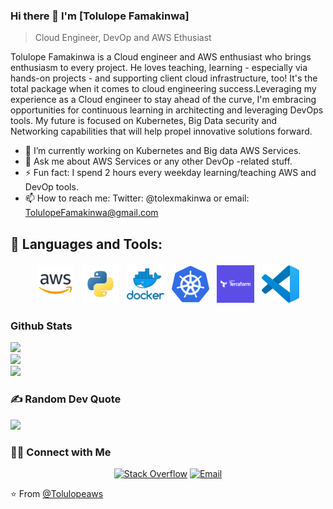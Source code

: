 ### Hi there 👋 I'm [Tolulope Famakinwa]
> Cloud Engineer, DevOp and AWS Ethusiast




<div>
 <p>
Tolulope Famakinwa is a Cloud engineer and AWS enthusiast who brings enthusiasm to every project. He loves teaching, learning - especially via hands-on projects - and supporting client cloud infrastructure, too! It's the total package when it comes to cloud engineering success.Leveraging my experience as a Cloud engineer to stay ahead of the curve, I'm embracing opportunities for continuous learning in architecting and leveraging DevOps tools. My future is focused on Kubernetes, Big Data security and Networking capabilities that will help propel innovative solutions forward.
   
   
- 🔭 I’m currently working on Kubernetes and Big data AWS Services.
- 💬 Ask me about AWS Services or any other DevOp -related stuff.
- ⚡ Fun fact: I spend 2 hours every weekday learning/teaching AWS and DevOp tools.
- 📫 How to reach me: Twitter: @tolexmakinwa or email: TolulopeFamakinwa@gmail.com

</p>
</div>

## 🧰 Languages and Tools:
<p align="center">
<img src="https://raw.githubusercontent.com/github/explore/80688e429a7d4ef2fca1e82350fe8e3517d3494d/topics/aws/aws.png" alt="AWS" height="60" style="vertical-align:top; margin:4px">
<img src="https://raw.githubusercontent.com/github/explore/80688e429a7d4ef2fca1e82350fe8e3517d3494d/topics/python/python.png" alt="Python" height="60" style="vertical-align:top; margin:4px">
<img src="https://raw.githubusercontent.com/github/explore/80688e429a7d4ef2fca1e82350fe8e3517d3494d/topics/docker/docker.png" alt="Docker" height="60" style="vertical-align:top; margin:4px">
<img src="https://raw.githubusercontent.com/github/explore/80688e429a7d4ef2fca1e82350fe8e3517d3494d/topics/kubernetes/kubernetes.png" alt="Kubernetes" height="60" style="vertical-align:top; margin:4px">
 <img src="https://raw.githubusercontent.com/github/explore/80688e429a7d4ef2fca1e82350fe8e3517d3494d/topics/terraform/terraform.png" alt="Terraform" height="60" style="vertical-align:top; margin:4px">
<img src="https://raw.githubusercontent.com/github/explore/80688e429a7d4ef2fca1e82350fe8e3517d3494d/topics/visual-studio-code/visual-studio-code.png" alt="VS Code" height="60" style="vertical-align:top; margin:4px">
</p>

### Github Stats

![](https://github-readme-stats.vercel.app/api?username=Tolulopeaws&theme=jolly&hide_border=false&include_all_commits=false&count_private=false)<br/>
![](https://github-readme-streak-stats.herokuapp.com/?user=Tolulopeaws&theme=jolly&hide_border=false)<br/>
![](https://github-readme-stats.vercel.app/api/top-langs/?username=Tolulopeaws&theme=jolly&hide_border=false&include_all_commits=false&count_private=false&layout=compact)

### ✍️ Random Dev Quote
![](https://quotes-github-readme.vercel.app/api?type=horizontal&theme=radical)

<h3> 🤝🏻 Connect with Me </h3>

<p align="center">
<a href="https://twitter.com/tolexmakinwa" target="_blank"><img alt="Stack Overflow" src="https://img.shields.io/twitter/follow/tolexmakinwa?style=social"></a>
<a href="mailto:tolulopefamakinwa@gmail.com"><img alt="Email" src="https://img.shields.io/badge/Email-tolulopefamakinwa@gmail.com-blue?style=flat&logo=gmail"></a>
</p>


⭐️ From [@Tolulopeaws](https://github.com/tolulopeaws)
